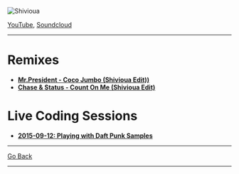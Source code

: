 ![Shivioua](https://thumbnailer.mixcloud.com/unsafe/160x160/profile/7/6/f/d/659f-3b1a-4755-ae28-4c23aaf43222)

[YouTube](https://youtube.com/playlist?list=PLUY58bai67rZXa6Yf2xxDyP6FXAq3_0ae), [Soundcloud](https://soundcloud.com/shivioua/tracks)

----

# Remixes 

* **[Mr.President - Coco Jumbo (Shivioua Edit))](./remixes/coco-jumbo-by-mr-president.md)**
* **[Chase & Status - Count On Me (Shivioua Edit)](./remixes/count-on-me-by-chase-and-status.md)**

# Live Coding Sessions

* **[2015-09-12: Playing with Daft Punk Samples](./sessions/2015-09-12-daft-samples.md)**

----

[Go Back](https://shivioua.github.io)

----
